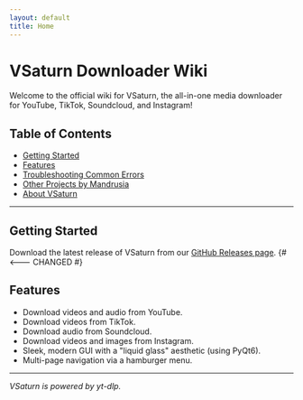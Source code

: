 ```yaml
---
layout: default
title: Home
---
```

# VSaturn Downloader Wiki

Welcome to the official wiki for VSaturn, the all-in-one media downloader for YouTube, TikTok, Soundcloud, and Instagram!

## Table of Contents
* [Getting Started](#getting-started)
* [Features](#features)
* [Troubleshooting Common Errors](Troubleshooting.md)
* [Other Projects by Mandrusia](Other-Projects.md)
* [About VSaturn](About.md)

---

## Getting Started

Download the latest release of VSaturn from our [GitHub Releases page](https://github.com/Mandrusian/VSaturn/releases). {# <--- CHANGED #}

## Features
* Download videos and audio from YouTube.
* Download videos from TikTok.
* Download audio from Soundcloud.
* Download videos and images from Instagram.
* Sleek, modern GUI with a "liquid glass" aesthetic (using PyQt6).
* Multi-page navigation via a hamburger menu.

---
_VSaturn is powered by yt-dlp._